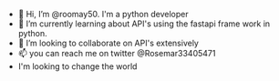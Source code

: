 - 👋 Hi, I’m @roomay50. I'm a python developer
- 🌱 I’m currently learning about API's using the fastapi frame work in python.
- 💞️ I’m looking to collaborate on API's extensively
- 📫 you can reach me on twitter @Rosemar33405471
- I'm looking to change the world

<!---
roomay50/roomay50 is a ✨ special ✨ repository because its `README.md` (this file) appears on your GitHub profile.
You can click the Preview link to take a look at your changes.
--->
